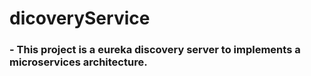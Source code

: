 # dicoveryService

### - This project is a eureka discovery server to implements a microservices architecture.